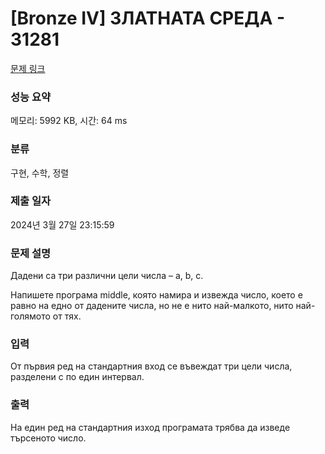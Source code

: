 # [Bronze IV] ЗЛАТНАТА СРЕДА - 31281 

[문제 링크](https://www.acmicpc.net/problem/31281) 

### 성능 요약

메모리: 5992 KB, 시간: 64 ms

### 분류

구현, 수학, 정렬

### 제출 일자

2024년 3월 27일 23:15:59

### 문제 설명

<p>Дадени са три различни цели числа – a, b, c.</p>

<p>Напишете програма middle, която намира и извежда число, което е равно на едно от дадените числа, но не е нито най-малкото, нито най-голямото от тях.</p>

### 입력 

 <p>От първия ред на стандартния вход се въвеждат три цели числа, разделени с по един интервал.</p>

### 출력 

 <p>На един ред на стандартния изход програмата трябва да изведе търсеното число.</p>

